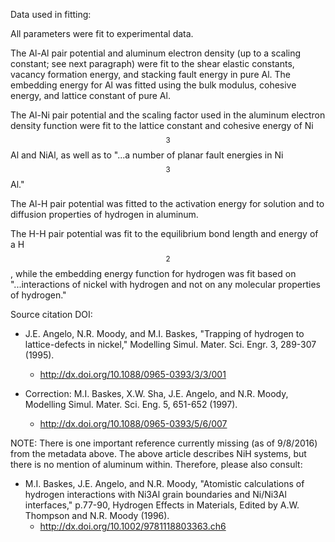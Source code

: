 Data used in fitting:

All parameters were fit to experimental data.

The Al-Al pair potential and aluminum electron density (up to a scaling constant; see next paragraph) were fit to the shear elastic constants, vacancy formation energy, 
and stacking fault energy in pure Al.  The embedding energy for Al was fitted using the bulk modulus, cohesive energy, and lattice constant of pure Al.

The Al-Ni pair potential and the scaling factor used in the aluminum electron density function were fit to the lattice constant and cohesive energy of Ni$$_3$$Al and NiAl, as well as to "...a number of planar fault energies in Ni$$_3$$Al."

The Al-H pair potential was fitted to the activation energy for solution and to diffusion properties of hydrogen in aluminum.

The H-H pair potential was fit to the equilibrium bond length and energy of a H$$_2$$, while the embedding energy function for hydrogen was fit based on "...interactions of nickel with hydrogen and not on any molecular properties of hydrogen."

Source citation DOI:

* J.E. Angelo, N.R. Moody, and M.I. Baskes, "Trapping of hydrogen to lattice-defects in nickel," Modelling Simul. Mater. Sci. Engr. 3, 289-307 (1995). 
    - http://dx.doi.org/10.1088/0965-0393/3/3/001

* Correction: M.I. Baskes, X.W. Sha, J.E. Angelo, and N.R. Moody, Modelling Simul. Mater. Sci. Eng. 5, 651-652 (1997).
    - http://dx.doi.org/10.1088/0965-0393/5/6/007

NOTE: There is one important reference currently missing (as of 9/8/2016) from the metadata above.  The above article describes NiH systems, but there is no mention of aluminum within.  Therefore, please also consult:

* M.I. Baskes, J.E. Angelo, and N.R. Moody, "Atomistic calculations of hydrogen interactions with Ni3Al grain boundaries and Ni/Ni3Al interfaces," p.77-90, Hydrogen Effects in Materials, Edited by A.W. Thompson and N.R. Moody (1996).
    - http://dx.doi.org/10.1002/9781118803363.ch6
